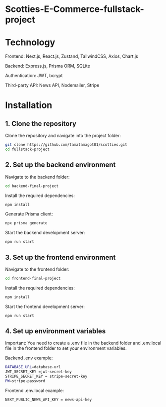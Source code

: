 # Scotties-E-Commerce-fullstack-project

# Technology

Frontend: Next.js, React.js, Zustand, TailwindCSS, Axios, Chart.js

Backend: Express.js, Prisma ORM, SQLite

Authentication: JWT, bcrypt

Third-party API: News API, Nodemailer, Stripe

# Installation

## 1. Clone the repository

Clone the repository and navigate into the project folder:

```bash
git clone https://github.com/tamatamagot01/scotties.git
cd fullstack-project
```

## 2. Set up the backend environment

Navigate to the backend folder:

```bash
cd backend-final-project
```

Install the required dependencies:

```bash
npm install
```

Generate Prisma client:

```bash
npx prisma generate
```

Start the backend development server:

```bash
npm run start
```

## 3. Set up the frontend environment

Navigate to the frontend folder:

```bash
cd frontend-final-project
```

Install the required dependencies:

```bash
npm install
```

Start the frontend development server:

```bash
npm run start
```

## 4. Set up environment variables

Important: You need to create a .env file in the backend folder and .env.local file in the frontend folder to set your environment variables.

Backend .env example:

```bash
DATABASE_URL=database-url
JWT_SECRET_KEY =jwt-secret-key
STRIPE_SECRET_KEY = stripe-secret-key
PW=stripe-password
```

Frontend .env.local example:

```bash
NEXT_PUBLIC_NEWS_API_KEY = news-api-key
```
